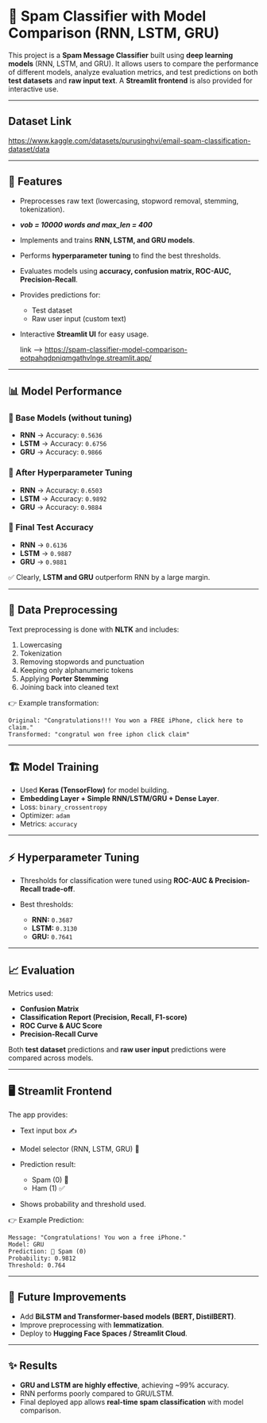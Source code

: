 # 📩 Spam Classifier with Model Comparison (RNN, LSTM, GRU)

This project is a **Spam Message Classifier** built using **deep learning models** (RNN, LSTM, and GRU).
It allows users to compare the performance of different models, analyze evaluation metrics, and test predictions on both **test datasets** and **raw input text**.
A **Streamlit frontend** is also provided for interactive use.

---
## Dataset Link

  https://www.kaggle.com/datasets/purusinghvi/email-spam-classification-dataset/data
 
---

## 🚀 Features

* Preprocesses raw text (lowercasing, stopword removal, stemming, tokenization).
* ***vob = 10000 words and max_len = 400***
* Implements and trains **RNN, LSTM, and GRU models**.
* Performs **hyperparameter tuning** to find the best thresholds.
* Evaluates models using **accuracy, confusion matrix, ROC-AUC, Precision-Recall**.
* Provides predictions for:

  * Test dataset
  * Raw user input (custom text)
* Interactive **Streamlit UI** for easy usage.

     link --> https://spam-classifier-model-comparison-eotpahqdpniqmgathvlnge.streamlit.app/

---

## 📊 Model Performance

### 🔹 Base Models (without tuning)

* **RNN** → Accuracy: `0.5636`
* **LSTM** → Accuracy: `0.6756`
* **GRU** → Accuracy: `0.9866`

### 🔹 After Hyperparameter Tuning

* **RNN** → Accuracy: `0.6503`
* **LSTM** → Accuracy: `0.9892`
* **GRU** → Accuracy: `0.9884`

### 🔹 Final Test Accuracy

* **RNN** → `0.6136`
* **LSTM** → `0.9887`
* **GRU** → `0.9881`

✅ Clearly, **LSTM and GRU** outperform RNN by a large margin.

---

## 🔧 Data Preprocessing

Text preprocessing is done with **NLTK** and includes:

1. Lowercasing
2. Tokenization
3. Removing stopwords and punctuation
4. Keeping only alphanumeric tokens
5. Applying **Porter Stemming**
6. Joining back into cleaned text

👉 Example transformation:

```
Original: "Congratulations!!! You won a FREE iPhone, click here to claim."
Transformed: "congratul won free iphon click claim"
```

---

## 🏗️ Model Training

* Used **Keras (TensorFlow)** for model building.
* **Embedding Layer + Simple RNN/LSTM/GRU + Dense Layer**.
* Loss: `binary_crossentropy`
* Optimizer: `adam`
* Metrics: `accuracy`

---

## ⚡ Hyperparameter Tuning

* Thresholds for classification were tuned using **ROC-AUC & Precision-Recall trade-off**.
* Best thresholds:

  * **RNN:** `0.3687`
  * **LSTM:** `0.3130`
  * **GRU:** `0.7641`

---

## 📈 Evaluation

Metrics used:

* **Confusion Matrix**
* **Classification Report (Precision, Recall, F1-score)**
* **ROC Curve & AUC Score**
* **Precision-Recall Curve**

Both **test dataset** predictions and **raw user input** predictions were compared across models.

---

## 🖥️ Streamlit Frontend

The app provides:

* Text input box ✍️
* Model selector (RNN, LSTM, GRU) 🧠
* Prediction result:

  * Spam (0) 🚨
  * Ham (1) ✅
* Shows probability and threshold used.

👉 Example Prediction:

```
Message: "Congratulations! You won a free iPhone."
Model: GRU
Prediction: 🚨 Spam (0)
Probability: 0.9812
Threshold: 0.764
```
---

## 🔮 Future Improvements

* Add **BiLSTM and Transformer-based models (BERT, DistilBERT)**.
* Improve preprocessing with **lemmatization**.
* Deploy to **Hugging Face Spaces / Streamlit Cloud**.

---

## ✨ Results

* **GRU and LSTM are highly effective**, achieving \~99% accuracy.
* RNN performs poorly compared to GRU/LSTM.
* Final deployed app allows **real-time spam classification** with model comparison.



